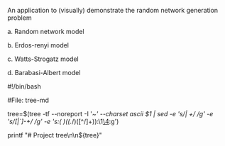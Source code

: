 An application to (visually) demonstrate  the random network generation problem

a. Random network model

b. Erdos-renyi model

c. Watts-Strogatz model

d. Barabasi-Albert model

#!/bin/bash

#File: tree-md

tree=$(tree -tf --noreport -I '*~' --charset ascii $1 |
       sed -e 's/| \+/  /g' -e 's/[|`]-\+/ */g' -e 's:\(* \)\(\(.*/\)\([^/]\+\)\):\1[\4](\2):g')

printf "# Project tree\n\n${tree}"

